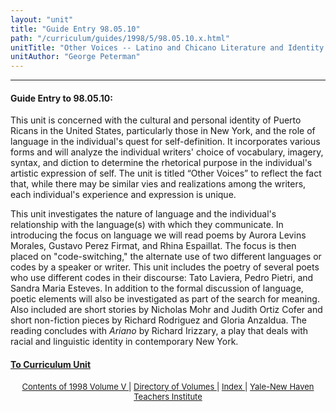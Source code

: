 ```yaml
---
layout: "unit"
title: "Guide Entry 98.05.10"
path: "/curriculum/guides/1998/5/98.05.10.x.html"
unitTitle: "Other Voices -- Latino and Chicano Literature and Identity in America"
unitAuthor: "George Peterman"
---
```

<body>
 <p>
 </p>
 <hr/>
 <h4>
  Guide Entry to 98.05.10:
 </h4>
 This unit is concerned with the cultural and personal identity of Puerto Ricans in the United States, particularly those in New York, and the role of language in the individual's quest for self-definition.  It incorporates various forms and will analyze the individual writers' choice of vocabulary, imagery, syntax, and diction to determine the rhetorical purpose in the individual's artistic expression of self.  The unit is titled “Other Voices” to reflect the fact that, while there may be similar vies and realizations among the writers, each individual's experience and expression is unique.
 <p>
  This unit investigates the nature of language and the individual's relationship with the language(s) with which they communicate.  In introducing the focus on language we will read poems by Aurora Levins Morales, Gustavo Perez Firmat, and Rhina Espaillat.  The focus is then placed on "code-switching," the alternate use of two different languages or codes by a speaker or writer.  This unit includes the poetry of several poets who use different codes in their discourse:  Tato Laviera, Pedro Pietri, and Sandra Maria Esteves.  In addition to the formal discussion of language, poetic elements will also be investigated as part of the search for meaning.  Also included are short stories by Nicholas Mohr and Judith Ortiz Cofer and short non-fiction pieces by Richard Rodriguez and Gloria Anzaldua.  The reading concludes with
  <i>
   Ariano
  </i>
  by Richard Irizzary, a play that deals with racial and linguistic identity in contemporary New York.
 </p>
 <p>
 </p>
 <p>
 </p>
 <h4>
  <a href="../../../units/1998/5/98.05.10.x.html">
   To Curriculum Unit
  </a>
 </h4>
 <center>
  <font size="-1">
   <a href="../../../units/1998/5/">
    Contents of 1998 Volume V
   </a>
   |
   <a href="../../../units/">
    Directory of Volumes
   </a>
   |
   <a href="../../../indexes/">
    Index
   </a>
   |
   <a href="../../../../">
    Yale-New Haven Teachers Institute
   </a>
  </font>
 </center>
</body>